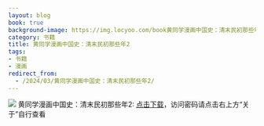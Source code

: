 ```yaml
---
layout: blog
book: true
background-image: https://img.locyoo.com/book黄同学漫画中国史：清末民初那些年2.jpg
category: 书籍
title: 黄同学漫画中国史：清末民初那些年2
tags:
- 书籍
- 漫画
redirect_from:
  - /2024/03/黄同学漫画中国史：清末民初那些年2/
---
```

![](https://img.locyoo.com/book黄同学漫画中国史：清末民初那些年2.jpg)
黄同学漫画中国史：清末民初那些年2: <a name = "ref1" href="https://url18.ctfile.com/f/50983618-1323443524-8b3f48?p=3619">点击下载</a>，访问密码请点击右上方“关于”自行查看